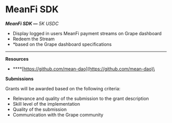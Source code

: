 # MeanFi SDK

_**MeanFi SDK —** 5K USDC_

* Display logged in users MeanFi payment streams on Grape dashboard
* Redeem the Stream
* \*based on the Grape dashboard specifications

****

**Resources**

* ****[https://github.com/mean-dao](https://github.com/mean-dao)\


**Submissions**

Grants will be awarded based on the following criteria:

* Relevance and quality of the submission to the grant description
* Skill level of the implementation
* Quality of the submission
* Communication with the Grape community


